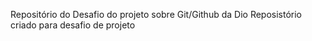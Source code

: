 Repositório do Desafio do projeto sobre Git/Github da Dio
Reposistório criado para desafio de projeto
